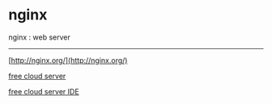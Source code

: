 # nginx
nginx : web server

***

[http://nginx.org/](http://nginx.org/)


[free cloud server](https://c9.io/xgqfrms/Nginx)

[free cloud server IDE](https://ide.c9.io/xgqfrms/nginx)








